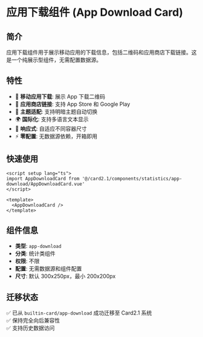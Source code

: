 # 应用下载组件 (App Download Card)

## 简介

应用下载组件用于展示移动应用的下载信息，包括二维码和应用商店下载链接。这是一个纯展示型组件，无需配置数据源。

## 特性

- 📱 **移动应用下载**: 展示 App 下载二维码
- 🏪 **应用商店链接**: 支持 App Store 和 Google Play
- 🎨 **主题适配**: 支持明暗主题自动切换
- 🌍 **国际化**: 支持多语言文本显示
- 📏 **响应式**: 自适应不同容器尺寸
- ⚡ **零配置**: 无数据源依赖，开箱即用

## 快速使用

```vue
<script setup lang="ts">
import AppDownloadCard from '@/card2.1/components/statistics/app-download/AppDownloadCard.vue'
</script>

<template>
  <AppDownloadCard />
</template>
```

## 组件信息

- **类型**: `app-download`
- **分类**: 统计类组件
- **权限**: 不限
- **配置**: 无需数据源和组件配置
- **尺寸**: 默认 300x250px，最小 200x200px

## 迁移状态

✅ 已从 `builtin-card/app-download` 成功迁移至 Card2.1 系统  
✅ 保持完全向后兼容性  
✅ 支持历史数据访问